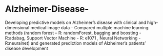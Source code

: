 # Alzheimer-Disease-
Developing predictive models on Alzheimer’s disease with clinical and high-dimensional medical image data - Compared multiple machine learning methods (random forest – R: randomForest, bagging and boosting - R:adabag, Support Vector Machine - R: e1071 , Neural Networking - R:neuralnet) and generated prediction models of Alzheimer’s patients’ disease development   
